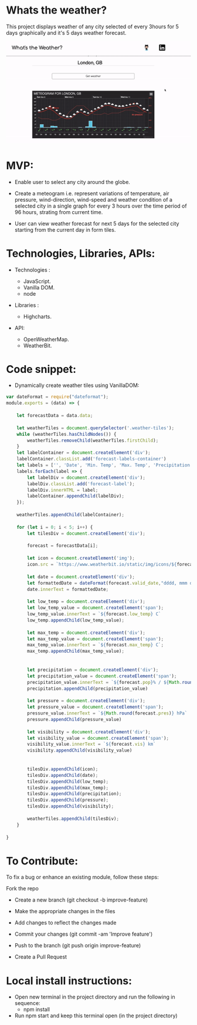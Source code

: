# Whats the weather?


This project displays weather of any city selected of every 3hours for 5 days graphically and it's 5 days weather forecast.

![home](https://github.com/mskhokhar/weather-visualization/blob/master/assets/images/weather_readme.gif)


# MVP:

  * Enable user to select any city around the globe.
  
  * Create a meteogram i.e. represent variations of temperature, air pressure, wind-direction, wind-speed and weather condition of a selected city in a single graph for every 3 hours over the time period of 96 hours, strating from current time.
  
  * User can view weather forecast for  next 5 days for the selected city starting from the current day in form tiles.

# Technologies, Libraries, APIs:

  * Technologies :
    * JavaScript.
    * Vanilla DOM.
    * node
  
  * Libraries :
    * Highcharts.
    
  * API:
    * OpenWeatherMap.
    * WeatherBit.
    
# Code snippet:

  * Dynamically create weather tiles using VanillaDOM:

```javascript
var dateFormat = require("dateformat");
module.exports = (data) => {

    let forecastData = data.data;

    let weatherTiles = document.querySelector('.weather-tiles');
    while (weatherTiles.hasChildNodes()) {
        weatherTiles.removeChild(weatherTiles.firstChild);
    }
    let labelContainer = document.createElement('div');
    labelContainer.classList.add('forecast-labels-container')
    let labels = ['', 'Date', 'Min. Temp', 'Max. Temp', 'Precipitation', 'Pressure','Visibility' ]
    labels.forEach(label => {
        let labelDiv = document.createElement('div');
        labelDiv.classList.add('forecast-label');
        labelDiv.innerHTML = label;
        labelContainer.appendChild(labelDiv);
    });

    weatherTiles.appendChild(labelContainer);

    for (let i = 0; i < 5; i++) {
        let tilesDiv = document.createElement('div');

        forecast = forecastData[i];

        let icon = document.createElement('img');
        icon.src = `https://www.weatherbit.io/static/img/icons/${forecast.weather.icon}.png`;

        let date = document.createElement('div');
        let formattedDate = dateFormat(forecast.valid_date,"dddd, mmm d, yyyy")
        date.innerText = formattedDate;

        let low_temp = document.createElement('div');
        let low_temp_value = document.createElement('span');
        low_temp_value.innerText = `${forecast.low_temp} C`
        low_temp.appendChild(low_temp_value);

        let max_temp = document.createElement('div');
        let max_temp_value = document.createElement('span');
        max_temp_value.innerText = `${forecast.max_temp} C`;
        max_temp.appendChild(max_temp_value);


        let precipitation = document.createElement('div');
        let precipitation_value = document.createElement('span');
        precipitation_value.innerText = `${forecast.pop}% / ${Math.round(forecast.precip * 10) / 10} mm`
        precipitation.appendChild(precipitation_value)

        let pressure = document.createElement('div');
        let pressure_value = document.createElement('span');
        pressure_value.innerText = `${Math.round(forecast.pres)} hPa`
        pressure.appendChild(pressure_value)

        let visibility = document.createElement('div');
        let visibility_value = document.createElement('span');
        visibility_value.innerText = `${forecast.vis} km`
        visibility.appendChild(visibility_value)


        tilesDiv.appendChild(icon);
        tilesDiv.appendChild(date);
        tilesDiv.appendChild(low_temp);
        tilesDiv.appendChild(max_temp);
        tilesDiv.appendChild(precipitation);
        tilesDiv.appendChild(pressure);
        tilesDiv.appendChild(visibility);

        weatherTiles.appendChild(tilesDiv);
    }

}
```

# To Contribute:

To fix a bug or enhance an existing module, follow these steps:

Fork the repo

* Create a new branch (git checkout -b improve-feature)

* Make the appropriate changes in the files

* Add changes to reflect the changes made

* Commit your changes (git commit -am 'Improve feature')

* Push to the branch (git push origin improve-feature)

* Create a Pull Request

# Local install instructions:

* Open new terminal in the project directory and run the following in sequence:
  * npm install
* Run npm start and keep this terminal open (in the project directory)
